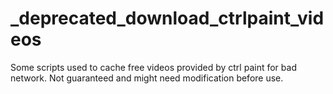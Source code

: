# _deprecated_download_ctrlpaint_videos
Some scripts used to cache free videos provided by ctrl paint for bad network. Not guaranteed and might need modification before use.
